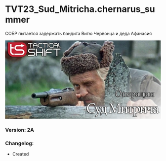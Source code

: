 # TVT23_Sud_Mitricha.chernarus_summer
СОБР пытается задержать бандита Витю Червонца и деда Афанасия

<img src='https://github.com/rempopo/TVT23_Sud_Mitricha.chernarus_summer/raw/main/overview.jpg' />	

### Version: 2A

### Changelog:
- Created
